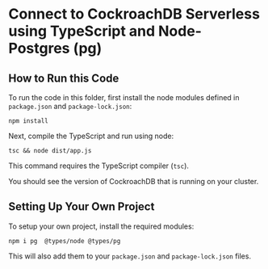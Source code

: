 # Connect to CockroachDB Serverless using TypeScript and Node-Postgres (pg)

## How to Run this Code

To run the code in this folder, first install the node modules defined in `package.json` and `package-lock.json`:

```
npm install
```

Next, compile the TypeScript and run using node:


```
tsc && node dist/app.js
```

This command requires the TypeScript compiler (`tsc`).

You should see the version of CockroachDB that is running on your cluster.

## Setting Up Your Own Project

To setup your own project, install the required modules:

```
npm i pg  @types/node @types/pg
```

This will also add them to your `package.json` and `package-lock.json` files.